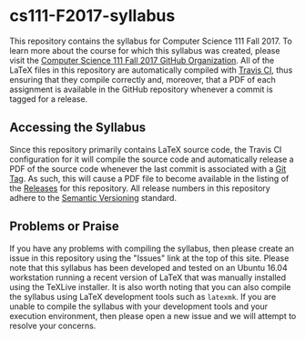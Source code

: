 # cs111-F2017-syllabus

This repository contains the syllabus for Computer Science 111 Fall 2017. To
learn more about the course for which this syllabus was created, please
visit the [Computer Science 111 Fall 2017 GitHub
Organization](https://github.com/Allegheny-Computer-Science-111-F2017). All of
the LaTeX files in this repository are automatically compiled with [Travis
CI](https://travis-ci.org/), thus ensuring that they compile correctly and,
moreover, that a PDF of each assignment is available in the GitHub repository
whenever a commit is tagged for a release.

## Accessing the Syllabus

Since this repository primarily contains LaTeX source code, the Travis CI
configuration for it will compile the source code and automatically release a
PDF of the source code whenever the last commit is associated with a [Git
Tag](https://git-scm.com/book/en/v2/Git-Basics-Tagging). As such, this will
cause a PDF file to become available in the listing of the
[Releases](https://github.com/Allegheny-Computer-Science-111-F2017/cs111-F2017-syllabus/releases)
for this repository. All release numbers in this repository adhere to the
[Semantic Versioning](http://semver.org/) standard.

## Problems or Praise

If you have any problems with compiling the syllabus, then please create an
issue in this repository using the "Issues" link at the top of this site. Please
note that this syllabus has been developed and tested on an Ubuntu 16.04
workstation running a recent version of LaTeX that was manually installed using
the TeXLive installer. It is also worth noting that you can also compile the
syllabus using LaTeX development tools such as `latexmk`. If you are unable to
compile the syllabus with your development tools and your execution environment,
then please open a new issue and we will attempt to resolve your concerns.
